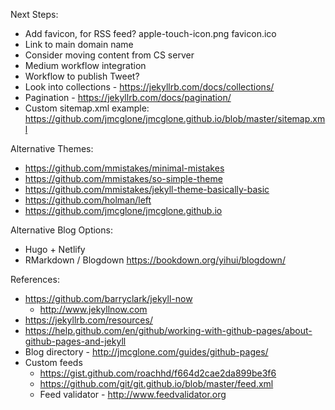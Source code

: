 Next Steps:
 * Add favicon, for RSS feed? apple-touch-icon.png favicon.ico
 * Link to main domain name
 * Consider moving content from CS server
 * Medium workflow integration
 * Workflow to publish Tweet?
 * Look into collections - https://jekyllrb.com/docs/collections/
 * Pagination - https://jekyllrb.com/docs/pagination/
 * Custom sitemap.xml example: https://github.com/jmcglone/jmcglone.github.io/blob/master/sitemap.xml

Alternative Themes:
  * https://github.com/mmistakes/minimal-mistakes
  * https://github.com/mmistakes/so-simple-theme
  * https://github.com/mmistakes/jekyll-theme-basically-basic
  * https://github.com/holman/left
  * https://github.com/jmcglone/jmcglone.github.io

Alternative Blog Options:
  * Hugo + Netlify
  * RMarkdown / Blogdown https://bookdown.org/yihui/blogdown/

References:
  * https://github.com/barryclark/jekyll-now
    * http://www.jekyllnow.com
  * https://jekyllrb.com/resources/
  * https://help.github.com/en/github/working-with-github-pages/about-github-pages-and-jekyll
  * Blog directory - http://jmcglone.com/guides/github-pages/
  * Custom feeds
    * https://gist.github.com/roachhd/f664d2cae2da899be3f6
    * https://github.com/git/git.github.io/blob/master/feed.xml
    * Feed validator - http://www.feedvalidator.org
